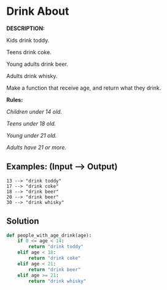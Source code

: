 # Drink About
**DESCRIPTION:**

Kids drink toddy.

Teens drink coke.

Young adults drink beer.

Adults drink whisky.

Make a function that receive age, and return what they drink.

**Rules:**

*Children under 14 old.*

*Teens under 18 old.*

*Young under 21 old.*

*Adults have 21 or more.*

## Examples: (Input --> Output)
```
13 --> "drink toddy"
17 --> "drink coke"
18 --> "drink beer"
20 --> "drink beer"
30 --> "drink whisky"
```

## Solution


```python
def people_with_age_drink(age):
    if 0 <= age < 14:
        return "drink toddy"
    elif age < 18:
        return "drink coke"
    elif age < 21:
        return "drink beer"
    elif age >= 21: 
        return "drink whisky"
```